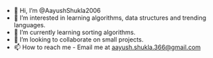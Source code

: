 - 👋 Hi, I’m @AayushShukla2006
- 👀 I’m interested in learning algorithms, data structures and trending languages.
- 🌱 I’m currently learning sorting algorithms.
- 💞️ I’m looking to collaborate on small projects.
- 📫 How to reach me - Email me at aayush.shukla.366@gmail.com
